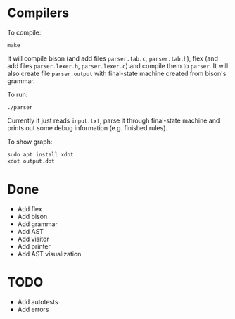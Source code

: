 # Compilers

To compile:
```
make
```

It will compile bison (and add files `parser.tab.c`, `parser.tab.h`), flex (and add files `parser.lexer.h`, `parser.lexer.c`) and compile them to `parser`. It will also create file `parser.output` with final-state machine created from bison's grammar.

To run:
```
./parser
```

Currently it just reads `input.txt`, parse it through final-state machine and prints out some debug information (e.g. finished rules).

To show graph: <br />
```asm
sudo apt install xdot
xdot output.dot
```
# Done
* Add flex
* Add bison
* Add grammar
* Add AST
* Add visitor
* Add printer
* Add AST visualization

# TODO
* Add autotests
* Add errors